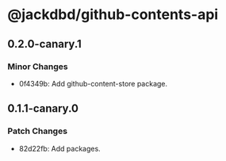 # @jackdbd/github-contents-api

## 0.2.0-canary.1

### Minor Changes

- 0f4349b: Add github-content-store package.

## 0.1.1-canary.0

### Patch Changes

- 82d22fb: Add packages.
